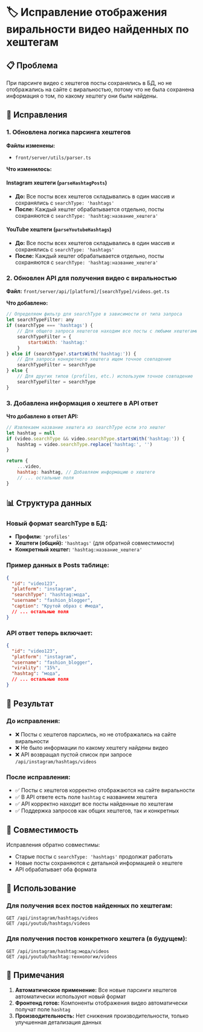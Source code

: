 # 🏷️ Исправление отображения виральности видео найденных по хештегам

## 📋 Проблема
При парсинге видео с хештегов посты сохранялись в БД, но не отображались на сайте с виральностью, потому что не была сохранена информация о том, по какому хештегу они были найдены.

## 🔧 Исправления

### 1. Обновлена логика парсинга хештегов

**Файлы изменены:**
- `front/server/utils/parser.ts`

**Что изменилось:**

#### Instagram хештеги (`parseHashtagPosts`)
- **До:** Все посты всех хештегов складывались в один массив и сохранялись с `searchType: 'hashtags'`
- **После:** Каждый хештег обрабатывается отдельно, посты сохраняются с `searchType: 'hashtag:название_хештега'`

#### YouTube хештеги (`parseYoutubeHashtags`)
- **До:** Все посты всех хештегов складывались в один массив и сохранялись с `searchType: 'hashtags'`
- **После:** Каждый хештег обрабатывается отдельно, посты сохраняются с `searchType: 'hashtag:название_хештега'`

### 2. Обновлен API для получения видео с виральностью

**Файл:** `front/server/api/[platform]/[searchType]/videos.get.ts`

**Что добавлено:**
```javascript
// Определяем фильтр для searchType в зависимости от типа запроса
let searchTypeFilter: any
if (searchType === 'hashtags') {
    // Для общего запроса хештегов находим все посты с любыми хештегами
    searchTypeFilter = {
        startsWith: 'hashtag:'
    }
} else if (searchType?.startsWith('hashtag:')) {
    // Для запроса конкретного хештега ищем точное совпадение
    searchTypeFilter = searchType
} else {
    // Для других типов (profiles, etc.) используем точное совпадение
    searchTypeFilter = searchType
}
```

### 3. Добавлена информация о хештеге в API ответ

**Что добавлено в ответ API:**
```javascript
// Извлекаем название хештега из searchType если это хештег
let hashtag = null
if (video.searchType && video.searchType.startsWith('hashtag:')) {
    hashtag = video.searchType.replace('hashtag:', '')
}

return {
    ...video,
    hashtag: hashtag, // Добавляем информацию о хештеге
    // ... остальные поля
}
```

## 📊 Структура данных

### Новый формат searchType в БД:
- **Профили:** `'profiles'`
- **Хештеги (общий):** `'hashtags'` (для обратной совместимости)
- **Конкретный хештег:** `'hashtag:название_хештега'`

### Пример данных в Posts таблице:
```json
{
  "id": "video123",
  "platform": "instagram",
  "searchType": "hashtag:мода",
  "username": "fashion_blogger",
  "caption": "Крутой образ с #мода",
  // ... остальные поля
}
```

### API ответ теперь включает:
```json
{
  "id": "video123",
  "platform": "instagram",
  "username": "fashion_blogger",
  "virality": "15%",
  "hashtag": "мода",
  // ... остальные поля
}
```

## 🎯 Результат

### До исправления:
- ❌ Посты с хештегов парсились, но не отображались на сайте виральности
- ❌ Не было информации по какому хештегу найдены видео
- ❌ API возвращал пустой список при запросе `/api/instagram/hashtags/videos`

### После исправления:
- ✅ Посты с хештегов корректно отображаются на сайте виральности
- ✅ В API ответе есть поле `hashtag` с названием хештега
- ✅ API корректно находит все посты найденные по хештегам
- ✅ Поддержка запросов как общих хештегов, так и конкретных

## 🔄 Совместимость

Исправления обратно совместимы:
- Старые посты с `searchType: 'hashtags'` продолжат работать
- Новые посты сохраняются с детальной информацией о хештеге
- API обрабатывает оба формата

## 🚀 Использование

### Для получения всех постов найденных по хештегам:
```
GET /api/instagram/hashtags/videos
GET /api/youtub/hashtags/videos
```

### Для получения постов конкретного хештега (в будущем):
```
GET /api/instagram/hashtag:мода/videos
GET /api/youtub/hashtag:технологии/videos
```

## 📝 Примечания

1. **Автоматическое применение:** Все новые парсинги хештегов автоматически используют новый формат
2. **Фронтенд готов:** Компоненты отображения видео автоматически получат поле `hashtag`
3. **Производительность:** Нет снижения производительности, только улучшенная детализация данных 